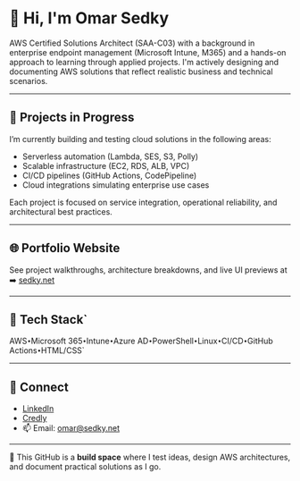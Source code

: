 # 👋 Hi, I'm Omar Sedky

AWS Certified Solutions Architect (SAA-C03) with a background in enterprise endpoint management (Microsoft Intune, M365) and a hands-on approach to learning through applied projects. I'm actively designing and documenting AWS solutions that reflect realistic business and technical scenarios.

---

## 🧩 Projects in Progress

I’m currently building and testing cloud solutions in the following areas:

- Serverless automation (Lambda, SES, S3, Polly)  
- Scalable infrastructure (EC2, RDS, ALB, VPC)  
- CI/CD pipelines (GitHub Actions, CodePipeline)  
- Cloud integrations simulating enterprise use cases  

Each project is focused on service integration, operational reliability, and architectural best practices.

---

## 🌐 Portfolio Website  
See project walkthroughs, architecture breakdowns, and live UI previews at  
➡️ [sedky.net](https://sedky.net)

---

## 🧰 Tech Stack`

AWS` • `Microsoft 365` • `Intune` • `Azure AD` • `PowerShell` • `Linux` • `CI/CD` • `GitHub Actions` • `HTML/CSS`

---

## 🔗 Connect

- [LinkedIn](https://linkedin.com/in/omarsedky)  
- [Credly](https://www.credly.com/users/omar-sedky)  
- 📫 Email: omar@sedky.net

---

📌 This GitHub is a **build space** where I test ideas, design AWS architectures, and document practical solutions as I go.
